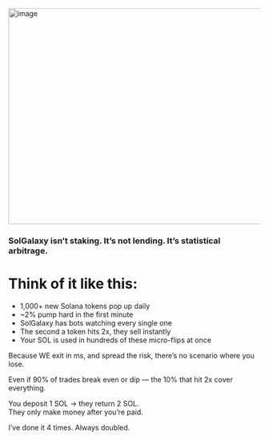 <img width="755" height="432" alt="image" src="https://github.com/user-attachments/assets/adfd0fa2-8a07-420b-b74c-e1c57323ca31" />

### SolGalaxy isn’t staking. It’s not lending. It’s statistical arbitrage.

# Think of it like this:

- 1,000+ new Solana tokens pop up daily  
- ~2% pump hard in the first minute  
- SolGalaxy has bots watching every single one  
- The second a token hits 2x, they sell instantly  
- Your SOL is used in hundreds of these micro-flips at once

Because WE exit in ms, and spread the risk, there’s no scenario where you lose.

Even if 90% of trades break even or dip — the 10% that hit 2x cover everything.

You deposit 1 SOL → they return 2 SOL.  
They only make money after you’re paid.

I’ve done it 4 times. Always doubled.
